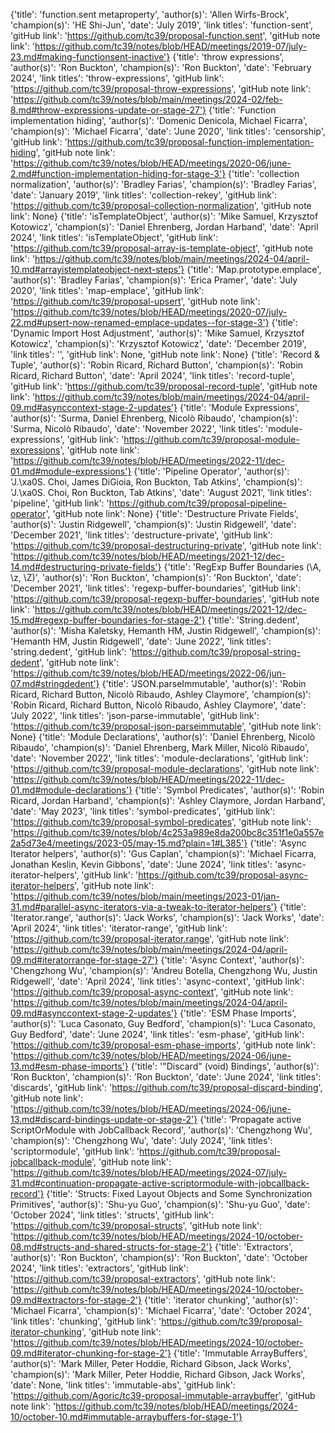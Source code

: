 {'title': 'function.sent metaproperty', 'author(s)': 'Allen Wirfs-Brock', 'champion(s)': 'HE Shi-Jun', 'date': 'July 2019', 'link titles': 'function-sent', 'gitHub link': 'https://github.com/tc39/proposal-function.sent', 'gitHub note link': 'https://github.com/tc39/notes/blob/HEAD/meetings/2019-07/july-23.md#making-functionsent-inactive'}
{'title': 'throw expressions', 'author(s)': 'Ron Buckton', 'champion(s)': 'Ron Buckton', 'date': 'February 2024', 'link titles': 'throw-expressions', 'gitHub link': 'https://github.com/tc39/proposal-throw-expressions', 'gitHub note link': 'https://github.com/tc39/notes/blob/main/meetings/2024-02/feb-8.md#throw-expressions-update-or-stage-27'}
{'title': 'Function implementation hiding', 'author(s)': 'Domenic Denicola, Michael Ficarra', 'champion(s)': 'Michael Ficarra', 'date': 'June 2020', 'link titles': 'censorship', 'gitHub link': 'https://github.com/tc39/proposal-function-implementation-hiding', 'gitHub note link': 'https://github.com/tc39/notes/blob/HEAD/meetings/2020-06/june-2.md#function-implementation-hiding-for-stage-3'}
{'title': 'collection normalization', 'author(s)': 'Bradley Farias', 'champion(s)': 'Bradley Farias', 'date': 'January 2019', 'link titles': 'collection-rekey', 'gitHub link': 'https://github.com/tc39/proposal-collection-normalization', 'gitHub note link': None}
{'title': 'isTemplateObject', 'author(s)': 'Mike Samuel, Krzysztof Kotowicz', 'champion(s)': 'Daniel Ehrenberg, Jordan Harband', 'date': 'April 2024', 'link titles': 'isTemplateObject', 'gitHub link': 'https://github.com/tc39/proposal-array-is-template-object', 'gitHub note link': 'https://github.com/tc39/notes/blob/main/meetings/2024-04/april-10.md#arrayistemplateobject-next-steps'}
{'title': 'Map.prototype.emplace', 'author(s)': 'Bradley Farias', 'champion(s)': 'Erica Pramer', 'date': 'July 2020', 'link titles': 'map-emplace', 'gitHub link': 'https://github.com/tc39/proposal-upsert', 'gitHub note link': 'https://github.com/tc39/notes/blob/HEAD/meetings/2020-07/july-22.md#upsert-now-renamed-emplace-updates--for-stage-3'}
{'title': 'Dynamic Import Host Adjustment', 'author(s)': 'Mike Samuel, Krzysztof Kotowicz', 'champion(s)': 'Krzysztof Kotowicz', 'date': 'December 2019', 'link titles': '', 'gitHub link': None, 'gitHub note link': None}
{'title': 'Record & Tuple', 'author(s)': 'Robin Ricard, Richard Button', 'champion(s)': 'Robin Ricard, Richard Button', 'date': 'April 2024', 'link titles': 'record-tuple', 'gitHub link': 'https://github.com/tc39/proposal-record-tuple', 'gitHub note link': 'https://github.com/tc39/notes/blob/main/meetings/2024-04/april-09.md#asynccontext-stage-2-updates'}
{'title': 'Module Expressions', 'author(s)': 'Surma, Daniel Ehrenberg, Nicolò Ribaudo', 'champion(s)': 'Surma, Nicolò Ribaudo', 'date': 'November 2022', 'link titles': 'module-expressions', 'gitHub link': 'https://github.com/tc39/proposal-module-expressions', 'gitHub note link': 'https://github.com/tc39/notes/blob/HEAD/meetings/2022-11/dec-01.md#module-expressions'}
{'title': 'Pipeline Operator', 'author(s)': 'J.\xa0S. Choi, James DiGioia, Ron Buckton, Tab Atkins', 'champion(s)': 'J.\xa0S. Choi, Ron Buckton, Tab Atkins', 'date': 'August 2021', 'link titles': 'pipeline', 'gitHub link': 'https://github.com/tc39/proposal-pipeline-operator', 'gitHub note link': None}
{'title': 'Destructure Private Fields', 'author(s)': 'Justin Ridgewell', 'champion(s)': 'Justin Ridgewell', 'date': 'December 2021', 'link titles': 'destructure-private', 'gitHub link': 'https://github.com/tc39/proposal-destructuring-private', 'gitHub note link': 'https://github.com/tc39/notes/blob/HEAD/meetings/2021-12/dec-14.md#destructuring-private-fields'}
{'title': 'RegExp Buffer Boundaries (\\A, \\z, \\Z)', 'author(s)': 'Ron Buckton', 'champion(s)': 'Ron Buckton', 'date': 'December 2021', 'link titles': 'regexp-buffer-boundaries', 'gitHub link': 'https://github.com/tc39/proposal-regexp-buffer-boundaries', 'gitHub note link': 'https://github.com/tc39/notes/blob/HEAD/meetings/2021-12/dec-15.md#regexp-buffer-boundaries-for-stage-2'}
{'title': 'String.dedent', 'author(s)': 'Misha Kaletsky, Hemanth HM, Justin Ridgewell', 'champion(s)': 'Hemanth HM, Justin Ridgewell', 'date': 'June 2022', 'link titles': 'string.dedent', 'gitHub link': 'https://github.com/tc39/proposal-string-dedent', 'gitHub note link': 'https://github.com/tc39/notes/blob/HEAD/meetings/2022-06/jun-07.md#stringdedent'}
{'title': 'JSON.parseImmutable', 'author(s)': 'Robin Ricard, Richard Button, Nicolò Ribaudo, Ashley Claymore', 'champion(s)': 'Robin Ricard, Richard Button, Nicolò Ribaudo, Ashley Claymore', 'date': 'July 2022', 'link titles': 'json-parse-immutable', 'gitHub link': 'https://github.com/tc39/proposal-json-parseimmutable', 'gitHub note link': None}
{'title': 'Module Declarations', 'author(s)': 'Daniel Ehrenberg, Nicolò Ribaudo', 'champion(s)': 'Daniel Ehrenberg, Mark Miller, Nicolò Ribaudo', 'date': 'November 2022', 'link titles': 'module-declarations', 'gitHub link': 'https://github.com/tc39/proposal-module-declarations', 'gitHub note link': 'https://github.com/tc39/notes/blob/HEAD/meetings/2022-11/dec-01.md#module-declarations'}
{'title': 'Symbol Predicates', 'author(s)': 'Robin Ricard, Jordan Harband', 'champion(s)': 'Ashley Claymore, Jordan Harband', 'date': 'May 2023', 'link titles': 'symbol-predicates', 'gitHub link': 'https://github.com/tc39/proposal-symbol-predicates', 'gitHub note link': 'https://github.com/tc39/notes/blob/4c253a989e8da200bc8c351f1e0a557e2a5d73e4/meetings/2023-05/may-15.md?plain=1#L385'}
{'title': 'Async Iterator helpers', 'author(s)': 'Gus Caplan', 'champion(s)': 'Michael Ficarra, Jonathan Keslin, Kevin Gibbons', 'date': 'June 2024', 'link titles': 'async-iterator-helpers', 'gitHub link': 'https://github.com/tc39/proposal-async-iterator-helpers', 'gitHub note link': 'https://github.com/tc39/notes/blob/main/meetings/2023-01/jan-31.md#parallel-async-iterators-via-a-tweak-to-iterator-helpers'}
{'title': 'Iterator.range', 'author(s)': 'Jack Works', 'champion(s)': 'Jack Works', 'date': 'April 2024', 'link titles': 'iterator-range', 'gitHub link': 'https://github.com/tc39/proposal-iterator.range', 'gitHub note link': 'https://github.com/tc39/notes/blob/main/meetings/2024-04/april-09.md#iteratorrange-for-stage-27'}
{'title': 'Async Context', 'author(s)': 'Chengzhong Wu', 'champion(s)': 'Andreu Botella, Chengzhong Wu, Justin Ridgewell', 'date': 'April 2024', 'link titles': 'async-context', 'gitHub link': 'https://github.com/tc39/proposal-async-context', 'gitHub note link': 'https://github.com/tc39/notes/blob/main/meetings/2024-04/april-09.md#asynccontext-stage-2-updates'}
{'title': 'ESM Phase Imports', 'author(s)': 'Luca Casonato, Guy Bedford', 'champion(s)': 'Luca Casonato, Guy Bedford', 'date': 'June 2024', 'link titles': 'esm-phase', 'gitHub link': 'https://github.com/tc39/proposal-esm-phase-imports', 'gitHub note link': 'https://github.com/tc39/notes/blob/HEAD/meetings/2024-06/june-13.md#esm-phase-imports'}
{'title': '"Discard" (void) Bindings', 'author(s)': 'Ron Buckton', 'champion(s)': 'Ron Buckton', 'date': 'June 2024', 'link titles': 'discards', 'gitHub link': 'https://github.com/tc39/proposal-discard-binding', 'gitHub note link': 'https://github.com/tc39/notes/blob/HEAD/meetings/2024-06/june-13.md#discard-bindings-update-or-stage-2'}
{'title': 'Propagate active ScriptOrModule with JobCallback Record', 'author(s)': 'Chengzhong Wu', 'champion(s)': 'Chengzhong Wu', 'date': 'July 2024', 'link titles': 'scriptormodule', 'gitHub link': 'https://github.com/tc39/proposal-jobcallback-module', 'gitHub note link': 'https://github.com/tc39/notes/blob/HEAD/meetings/2024-07/july-31.md#continuation-propagate-active-scriptormodule-with-jobcallback-record'}
{'title': 'Structs: Fixed Layout Objects and Some Synchronization Primitives', 'author(s)': 'Shu-yu Guo', 'champion(s)': 'Shu-yu Guo', 'date': 'October 2024', 'link titles': 'structs', 'gitHub link': 'https://github.com/tc39/proposal-structs', 'gitHub note link': 'https://github.com/tc39/notes/blob/HEAD/meetings/2024-10/october-08.md#structs-and-shared-structs-for-stage-2'}
{'title': 'Extractors', 'author(s)': 'Ron Buckton', 'champion(s)': 'Ron Buckton', 'date': 'October 2024', 'link titles': 'extractors', 'gitHub link': 'https://github.com/tc39/proposal-extractors', 'gitHub note link': 'https://github.com/tc39/notes/blob/HEAD/meetings/2024-10/october-09.md#extractors-for-stage-2'}
{'title': 'iterator chunking', 'author(s)': 'Michael Ficarra', 'champion(s)': 'Michael Ficarra', 'date': 'October 2024', 'link titles': 'chunking', 'gitHub link': 'https://github.com/tc39/proposal-iterator-chunking', 'gitHub note link': 'https://github.com/tc39/notes/blob/HEAD/meetings/2024-10/october-09.md#iterator-chunking-for-stage-2'}
{'title': 'Immutable ArrayBuffers', 'author(s)': 'Mark Miller, Peter Hoddie, Richard Gibson, Jack Works', 'champion(s)': 'Mark Miller, Peter Hoddie, Richard Gibson, Jack Works', 'date': None, 'link titles': 'immutable-abs', 'gitHub link': 'https://github.com/Agoric/tc39-proposal-immutable-arraybuffer', 'gitHub note link': 'https://github.com/tc39/notes/blob/HEAD/meetings/2024-10/october-10.md#immutable-arraybuffers-for-stage-1'}
